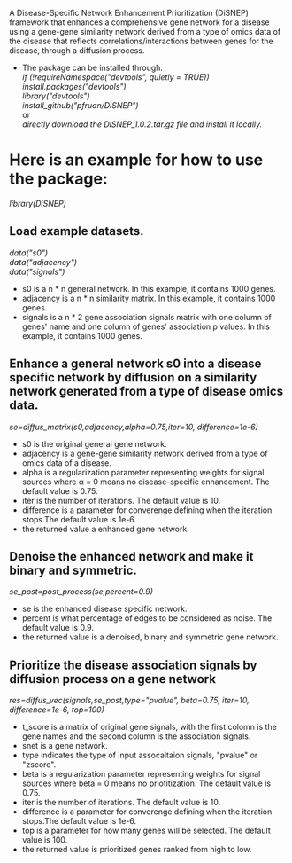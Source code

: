 A Disease-Specific Network Enhancement Prioritization (DiSNEP) framework that enhances a comprehensive gene network for a disease using a gene-gene similarity network derived from a type of omics data of the disease that reflects correlations/interactions between genes for the disease, through a diffusion process.  
  
- The package can be installed through:  
*if (!requireNamespace("devtools", quietly = TRUE))*  
    *install.packages("devtools")*  
*library("devtools")*    
*install_github("pfruan/DiSNEP")*    
or  
*directly download the DiSNEP_1.0.2.tar.gz file and install it locally.*  
  
# **Here is an example for how to use the package:** 
  
*library(DiSNEP)*   
  
## **Load example datasets.**
  
*data("s0")*   
*data("adjacency")*   
*data("signals")*   

- s0 is a n * n general network. In this example, it contains 1000 genes.  
- adjacency is a n * n similarity matrix. In this example, it contains 1000 genes.  
- signals is a n * 2 gene association signals matrix with one column of genes' name and one column of genes' association p values. In this example, it contains 1000 genes.
    
## **Enhance a general network s0 into a disease specific network by diffusion on a similarity network generated from a type of disease omics data.**  
    
*se=diffus_matrix(s0,adjacency,alpha=0.75,iter=10, difference=1e-6)*  

- s0 is the original general gene network.  
- adjacency	is a gene-gene similarity network derived from a type of omics data of a disease.  
- alpha is a regularization parameter representing weights for signal sources where α = 0 means no disease-specific enhancement. The default value is 0.75.   
- iter is the number of iterations. The default value is 10.  
- difference	is a parameter for converenge defining when the iteration stops.The default value is 1e-6.  
- the returned value a enhanced gene network.  
  
  
## **Denoise the enhanced network and make it binary and symmetric.**
  
*se_post=post_process(se,percent=0.9)*  
  
- se is the enhanced disease specific network. 
- percent is what percentage of edges to be considered as noise. The default value is 0.9.  
- the returned value is a denoised, binary and symmetric gene network.  
  
  
## **Prioritize the disease association signals by diffusion process on a gene network**
    
*res=diffus_vec(signals,se_post,type="pvalue", beta=0.75, iter=10, difference=1e-6, top=100)*  
  
- t_score is a matrix of original gene signals, with the first colomn is the gene names and the second column is the association signals.  
- snet is a gene network.  
- type indicates the type of input assocaitaion signals, "pvalue" or "zscore". 
- beta is a regularization parameter representing weights for signal sources where beta = 0 means no priotitization. The default value is 0.75.   
- iter is the number of iterations. The default value is 10.    
- difference	is a parameter for converenge defining when the iteration stops.The default value is 1e-6.   
- top is a parameter for how many genes will be selected. The default value is 100.
- the returned value is prioritized genes ranked from high to low.  
